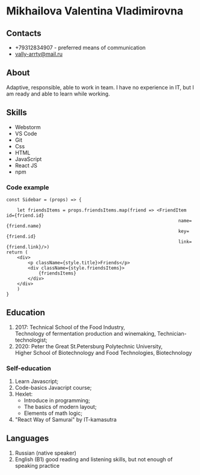 # Mikhailova Valentina Vladimirovna 
## Contacts
*  +79312834907 - preferred means of communication
* vally-arrty@mail.ru 

## About
Adaptive, responsible, able to work in team. I have no experience in IT, but I am ready and able to learn while working.

## Skills 
* Webstorm
* VS Code
* Git
* Css
* HTML
* JavaScript
* React JS
* npm



### Code example 
    const Sidebar = (props) => {

        let friendsItems = props.friendsItems.map(friend => <FriendItem id={friend.id}
                                                                    name={friend.name}
                                                                    key={friend.id}
                                                                    link={friend.link}/>)
    return (
        <div>
            <p className={style.title}>Friends</p>
            <div className={style.friendsItems}>
                {friendsItems}
            </div>
        </div>
        )
    }
    


## Education
1. 2017: Technical School of the Food Industry,
\
Technology of fermentation production and winemaking, Technician-technologist;
2. 2020:  Peter the Great St.Petersburg Polytechnic University,
\
Higher School of Biotechnology and Food Technologies, Biotechnology


### Self-education 
1. Learn Javascript;
2. Code-basics Javacript course;
3. Hexlet: 
   * Introduce in programming;
   * The basics of modern layout;
   * Elements of math logic;
4. "React Way of Samurai" by IT-kamasutra

## Languages
1. Russian (native speaker)
2. English (B1) good reading and listening skills, but not enough of speaking practice
